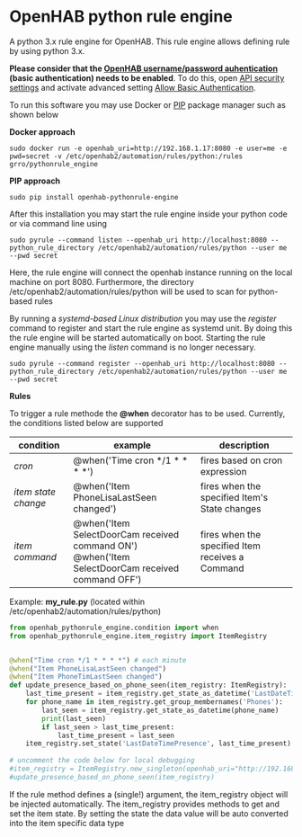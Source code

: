 # OpenHAB python rule engine
A python 3.x rule engine for OpenHAB. This rule engine allows defining rule by using python 3.x. 

**Please consider that the [OpenHAB username/password auhentication](https://www.openhab.org/docs/configuration/restdocs.html) (basic authentication) needs to
be enabled**. To do this, open [API security settings](doc/api_settings.png) and activate advanced setting [Allow Basic Authentication](doc/basic_auth.png).   


To run this software you may use Docker or [PIP](https://realpython.com/what-is-pip/) package manager such as shown below

**Docker approach**
```
sudo docker run -e openhab_uri=http://192.168.1.17:8080 -e user=me -e pwd=secret -v /etc/openhab2/automation/rules/python:/rules grro/pythonrule_engine 
```

**PIP approach**
```
sudo pip install openhab-pythonrule-engine
```

After this installation you may start the rule engine inside your python code or via command line using
```
sudo pyrule --command listen --openhab_uri http://localhost:8080 --python_rule_directory /etc/openhab2/automation/rules/python --user me --pwd secret
```
Here, the rule engine will connect the openhab instance running on the local machine on port 8080. Furthermore, the directory /etc/openhab2/automation/rules/python will be used to scan for python-based rules

By running a *systemd-based Linux distribution* you may use the *register* command to register and start the rule engine as systemd unit.
By doing this the rule engine will be started automatically on boot. Starting the rule engine manually using the *listen* command is no longer necessary.
```
sudo pyrule --command register --openhab_uri http://localhost:8080 --python_rule_directory /etc/openhab2/automation/rules/python --user me --pwd secret
```  


**Rules**

To trigger a rule methode the **@when** decorator has to be used. Currently, the conditions listed below are supported

| condition  | example | description  |
|---|---|---|
| *cron* | @when('Time cron */1 * * * *') | fires based on cron expression |
| *item state change* | @when('Item PhoneLisaLastSeen changed')  | fires when the specified Item's State changes |
| *item command* | @when('Item SelectDoorCam received command ON') <br/> @when('Item SelectDoorCam received command OFF') | fires when the specified Item receives a Command |
 

Example: **my_rule.py** (located within /etc/openhab2/automation/rules/python)
```python
from openhab_pythonrule_engine.condition import when
from openhab_pythonrule_engine.item_registry import ItemRegistry


@when("Time cron */1 * * * *") # each minute
@when("Item PhoneLisaLastSeen changed")
@when("Item PhoneTimLastSeen changed")
def update_presence_based_on_phone_seen(item_registry: ItemRegistry):
    last_time_present = item_registry.get_state_as_datetime('LastDateTimePresence')
    for phone_name in item_registry.get_group_membernames('Phones'):
        last_seen = item_registry.get_state_as_datetime(phone_name)
        print(last_seen)
        if last_seen > last_time_present:
            last_time_present = last_seen
    item_registry.set_state('LastDateTimePresence', last_time_present)
    
# uncomment the code below for local debugging
#item_registry = ItemRegistry.new_singleton(openhab_uri="http://192.168.1.27:8080/", user="xxx", pwd="secret")
#update_presence_based_on_phone_seen(item_registry)
```

If the rule method defines a (single!) argument, the item_registry object will be injected automatically. 
The item_registry provides methods to get and set the item state. By setting the state the data value will be 
auto converted into the item specific data type 

